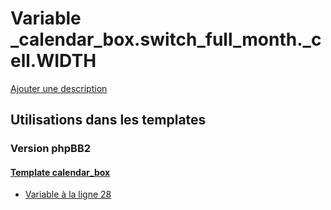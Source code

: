 # Variable _calendar_box.switch_full_month._cell.WIDTH
[Ajouter une description](https://fa-tvars.appspot.com/var/_calendar_box.switch_full_month._cell.WIDTH)

## Utilisations dans les templates

### Version phpBB2

#### [Template calendar_box](subsilver/calendar_box.md)
* [Variable &agrave; la ligne 28](../subsilver/calendar_box.tpl#L28)